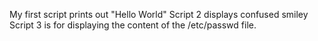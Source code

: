 My first script prints out "Hello World"
Script 2 displays confused smiley
Script 3 is for displaying the content of the /etc/passwd file.
